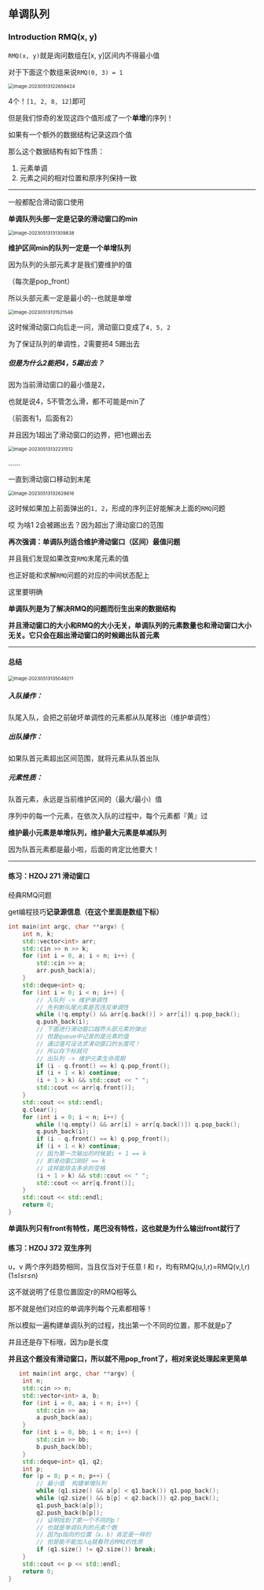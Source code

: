 ## 单调队列

### Introduction RMQ(x, y)

`RMQ(x, y)`就是询问数组在[x, y]区间内不得最小值

对于下面这个数组来说`RMQ(0, 3) = 1`



 <img src="/Users/renboyu/Library/Application Support/typora-user-images/image-20230513122659424.png" alt="image-20230513122659424" style="zoom:67%;" />

4个！`[1, 2, 8, 12]`即可

但是我们惊奇的发现这四个值形成了一个**单增**的序列！

如果有一个额外的数据结构记录这四个值

那么这个数据结构有如下性质：

1. 元素单调
2. 元素之间的相对位置和原序列保持一致



----



一般都配合滑动窗口使用

**单调队列头部一定是记录的滑动窗口的min**

<img src="/Users/renboyu/Library/Application Support/typora-user-images/image-20230513131309838.png" alt="image-20230513131309838" style="zoom:67%;" />

**维护区间min的队列一定是一个单增队列**

因为队列的头部元素才是我们要维护的值

（每次是pop_front）

所以头部元素一定是最小的--也就是单增

<img src="/Users/renboyu/Library/Application Support/typora-user-images/image-20230513131521546.png" alt="image-20230513131521546" style="zoom:67%;" />

这时候滑动窗口向后走一问，滑动窗口变成了`4, 5, 2`

为了保证队列的单调性，2需要把4 5踢出去

##### 但是为什么2能把4，5踢出去？

因为当前滑动窗口的最小值是2，

也就是说4，5不管怎么滑，都不可能是min了

（前面有1，后面有2）

并且因为1超出了滑动窗口的边界，把1也踢出去

<img src="/Users/renboyu/Library/Application Support/typora-user-images/image-20230513132231512.png" alt="image-20230513132231512" style="zoom:67%;" />

......

一直到滑动窗口移动到末尾



<img src="/Users/renboyu/Library/Application Support/typora-user-images/image-20230513132628616.png" alt="image-20230513132628616" style="zoom:67%;" />

这时候如果加上前面弹出的`1, 2`，形成的序列正好能解决上面的`RMQ`问题

哎 为啥1 2会被踢出去？因为超出了滑动窗口的范围



**再次强调：单调队列适合维护滑动窗口（区间）最值问题**

并且我们发现如果改变`RMQ`末尾元素的值

也正好能和求解`RMQ`问题的对应的中间状态配上

这里要明确

**单调队列是为了解决RMQ的问题而衍生出来的数据结构**

**并且滑动窗口的大小和RMQ的大小无关，单调队列的元素数量也和滑动窗口大小无关。它只会在超出滑动窗口的时候踢出队首元素**



------

#### 总结

<img src="/Users/renboyu/Library/Application Support/typora-user-images/image-20230513135049211.png" alt="image-20230513135049211" style="zoom:67%;" />

##### 入队操作：

队尾入队，会把之前破坏单调性的元素都从队尾移出（维护单调性）

##### 出队操作：

如果队首元素超出区间范围，就将元素从队首出队

##### 元素性质：

队首元素，永远是当前维护区间的（最大/最小）值

序列中的每一个元素，在依次入队的过程中，每个元素都『黄』过



**维护最小元素是单增队列，维护最大元素是单减队列**

因为队首元素都是最小啦，后面的肯定比他要大！



---

#### 练习：HZOJ 271 滑动窗口

经典RMQ问题

get编程技巧**记录源信息（在这个里面是数组下标）**

```c++
int main(int argc, char **argv) {
    int n, k;
    std::vector<int> arr;
    std::cin >> n >> k;
    for (int i = 0, a; i < n; i++) {
        std::cin >> a;
        arr.push_back(a);
    }
    std::deque<int> q;
    for (int i = 0; i < n; i++) {
        // 入队列 -> 维护单调性
        // 先判断队尾元素是否违反单调性
        while (!q.empty() && arr[q.back()] > arr[i]) q.pop_back();
        q.push_back(i);
        // 下面进行滑动窗口越界头部元素的弹出
        // 但是queue中记录的是元素的值
        // 通过值可没法求滑动窗口的长度哎！
        // 所以存下标就可
        // 出队列 -> 维护元素生命周期
        if (i - q.front() == k) q.pop_front();
        if (i + 1 < k) continue;
        (i + 1 > k) && std::cout << " ";
        std::cout << arr[q.front()];
    }
    std::cout << std::endl;
    q.clear();
    for (int i = 0; i < n; i++) {
        while (!q.empty() && arr[i] > arr[q.back()]) q.pop_back();
        q.push_back(i);
        if (i - q.front() == k) q.pop_front();
        if (i + 1 < k) continue;
        // 因为第一次输出的时候是i + 1 == k
        // 即滑动窗口刚好 == k
        // 这样能除去多余的空格
        (i + 1 > k) && std::cout << " ";
        std::cout << arr[q.front()];
    }
    std::cout << std::endl;
    return 0;
}
```



**单调队列只有front有特性，尾巴没有特性，这也就是为什么输出front就行了**



#### 练习：HZOJ 372 双生序列

u，v 两个序列趋势相同，当且仅当对于任意 l 和 r，均有RMQ(u,l,r)=RMQ(v,l,r) (1≤l≤r≤n)



这不就说明了任意位置固定r的RMQ相等么

那不就是他们对应的单调序列每个元素都相等！

所以模拟一遍构建单调队列的过程，找出第一个不同的位置，那不就是p了

并且还是存下标哦，因为p是长度

**并且这个题没有滑动窗口，所以就不用pop_front了，相对来说处理起来更简单**

```c++
   int main(int argc, char **argv) {
    int n;
    std::cin >> n;
    std::vector<int> a, b;
    for (int i = 0, aa; i < n; i++) {
        std::cin >> aa;
        a.push_back(aa);
    }
    for (int i = 0, bb; i < n; i++) {
        std::cin >> bb;
        b.push_back(bb);
    }
    std::deque<int> q1, q2;
    int p;
    for (p = 0; p < n; p++) {
        // 最小值  构建单增队列
        while (q1.size() && a[p] < q1.back()) q1.pop_back();
        while (q2.size() && b[p] < q2.back()) q2.pop_back();
        q1.push_back(a[p]);
        q2.push_back(b[p]);
        // 证明找到了第一个不同的p！
        // 也就是单调队列的元素个数
        // 因为p指向的位置（a，b）肯定是一样的
        // 但是能不能加入q就看符合RMQ的性质
        if (q1.size() != q2.size()) break;
    }
    std::cout << p << std::endl;
    return 0;
}
```

